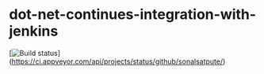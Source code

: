 # dot-net-continues-integration-with-jenkins

[![Build status](https://ci.appveyor.com/api/projects/status/github/sonalsatpute/dot-net-continues-integration-sample?svg=true)]
(https://ci.appveyor.com/api/projects/status/github/sonalsatpute/)
